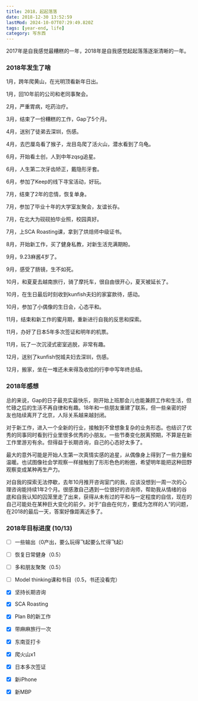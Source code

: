 ```yaml
---
title: 2018，起起落落
date: 2018-12-30 13:52:59
lastMod: 2024-10-07T07:29:49.820Z
tags: [year-end, life]
category: 写东西
---
```


2017年是自我感觉最糟糕的一年，2018年是自我感觉起起落落逐渐清晰的一年。

### 2018年发生了啥

1月，跨年爬黄山，在光明顶看新年日出。

1月，回10年前的公司和老同事聚会。

2月，严重胃病，吃药治疗。

3月，结束了一份糟糕的工作，Gap了5个月。

4月，送别了徒弟去深圳，伤感。

4月，去巴厘岛看了猴子，龙目岛爬了活火山，潜水看到了乌龟。

6月，开始看土创，人到中年zqsg追星。

6月，人生第二次牙齿矫正，戴隐形牙套。

6月，参加了Keep的线下寻宝活动，好玩。

7月，结束了2年的恋情，恢复单身。

7月，参加了毕业十年的大学室友聚会，友谊长存。

7月，在北大为砚砚拍毕业照，校园真好。

7月，上SCA Roasting课，拿到了烘焙师中级证书。

8月，开始新工作，买了健身私教，对新生活充满期盼。

9月，9.23麻酱4岁了。

9月，感受了肠镜，生不如死。

10月，和夏夏去越南旅行，骑了摩托车，很自由很开心，夏天被延长了。

10月，在生日最后时刻收到kunfish夫妇的家宴款待，感动。

10月，参加了小偶像的生日会，心态平和。

11月，结束和新工作的蜜月期，重新进行自我的反思和探索。

11月，办好了日本5年多次签证和明年的机票。

11月，玩了一次沉浸式密室逃脱，非常有趣。

12月，送别了kunfish悦城夫妇去深圳，伤感。

12月，搬家，坐在一堆还未来得及收拾的行李中写年终总结。

### 2018年感想

总的来说，Gap的日子最充实最快乐，刚开始上班那会儿也能兼顾工作和生活，但忙碌之后的生活不再自律和有趣。18年和一些朋友重建了联系，但一些亲密的好友也陆续离开了北京，人际关系越来越封闭。

对于新工作，进入一个全新的行业，接触到不曾想象复杂的业务形态。也结识了优秀的同事同时看到行业里很多优秀的小朋友。一些节奏变化脱离预期，不算是在新工作里游刃有余。但得益于长期咨询，自己的心态好太多了。

最大的意外可能是开始人生第一次真情实感的追星，从偶像身上得到了一些力量和温暖。也试图像社会学观察一样接触到了形形色色的粉圈，希望明年能把这种田野观察变成某种再生产力。

对自我的探索无法停歇，去年10月推开咨询室门的我，应该没想到一周一次的心理咨询能持续1年2个月。很感激自己遇到一位很好的咨询师，帮助我从情绪的谷底和自我认知的囚笼里走了出来，获得从未有过的平和与一定程度的自信，现在的自己可能处在某种巨大变化的前夕。对于“自由在何方，要成为怎样的人”的问题，在2018的最后一天，答案好像距离近多了。

### 2018年目标进度 (10/13)

- [ ] 一些输出（0产出，要么玩得飞起要么忙得飞起）

- [ ] 恢复日常健身（0.5）

- [ ] 多和朋友聚聚（0.5）

- [ ] Model thinking课和书目（0.5，书还没看完）

- [x] 坚持长期咨询

- [x] SCA Roasting

- [x] Plan B的新工作

- [x] 带麻麻旅行一次

- [x] 东南亚打卡

- [x] 爬火山x1

- [x] 日本多次签证

- [x] 新iPhone

- [x] 新MBP
